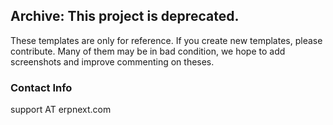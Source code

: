 ## Archive: This project is deprecated.

These templates are only for reference. If you create new templates, please contribute.
Many of them may be in bad condition, we hope to add screenshots and improve commenting
on theses.

### Contact Info

support AT erpnext.com
